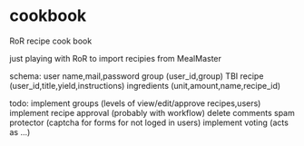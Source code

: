 cookbook
========

RoR recipe cook book

just playing with RoR to import recipies from MealMaster


schema:
user name,mail,password
group (user_id,group) TBI
recipe (user_id,title,yield,instructions)
ingredients (unit,amount,name,recipe_id)

todo:
implement groups (levels of view/edit/approve recipes,users)
implement recipe approval (probably with workflow)
delete comments
spam protector (captcha for forms for not loged in users)
implement voting (acts as ...)
